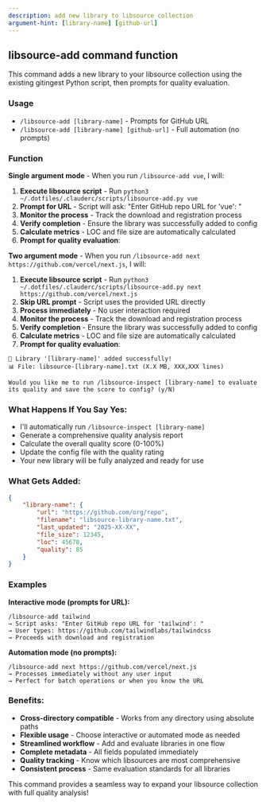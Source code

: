 ```yaml
---
description: add new library to libsource collection
argument-hint: [library-name] [github-url]
---
```


## libsource-add command function

This command adds a new library to your libsource collection using the existing gitingest Python
script, then prompts for quality evaluation.

### Usage

- `/libsource-add [library-name]` - Prompts for GitHub URL
- `/libsource-add [library-name] [github-url]` - Full automation (no prompts)

### Function

**Single argument mode** - When you run `/libsource-add vue`, I will:

1. **Execute libsource script** - Run `python3 ~/.dotfiles/.clauderc/scripts/libsource-add.py vue`
2. **Prompt for URL** - Script will ask: "Enter GitHub repo URL for 'vue': "
3. **Monitor the process** - Track the download and registration process
4. **Verify completion** - Ensure the library was successfully added to config
5. **Calculate metrics** - LOC and file size are automatically calculated
6. **Prompt for quality evaluation**:

**Two argument mode** - When you run `/libsource-add next https://github.com/vercel/next.js`, I will:

1. **Execute libsource script** - Run `python3 ~/.dotfiles/.clauderc/scripts/libsource-add.py next https://github.com/vercel/next.js`
2. **Skip URL prompt** - Script uses the provided URL directly
3. **Process immediately** - No user interaction required
4. **Monitor the process** - Track the download and registration process
5. **Verify completion** - Ensure the library was successfully added to config
6. **Calculate metrics** - LOC and file size are automatically calculated
7. **Prompt for quality evaluation**:

```
🎉 Library '[library-name]' added successfully!
📊 File: libsource-[library-name].txt (X.X MB, XXX,XXX lines)

Would you like me to run /libsource-inspect [library-name] to evaluate
its quality and save the score to config? (y/N)
```

### What Happens If You Say Yes:

- I'll automatically run `/libsource-inspect [library-name]`
- Generate a comprehensive quality analysis report
- Calculate the overall quality score (0-100%)
- Update the config file with the quality rating
- Your new library will be fully analyzed and ready for use

### What Gets Added:

```json
{
    "library-name": {
        "url": "https://github.com/org/repo",
        "filename": "libsource-library-name.txt",
        "last_updated": "2025-XX-XX",
        "file_size": 12345,
        "loc": 45678,
        "quality": 85
    }
}
```

### Examples

**Interactive mode (prompts for URL):**
```
/libsource-add tailwind
→ Script asks: "Enter GitHub repo URL for 'tailwind': "
→ User types: https://github.com/tailwindlabs/tailwindcss
→ Proceeds with download and registration
```

**Automation mode (no prompts):**
```
/libsource-add next https://github.com/vercel/next.js
→ Processes immediately without any user input
→ Perfect for batch operations or when you know the URL
```

### Benefits:

- **Cross-directory compatible** - Works from any directory using absolute paths
- **Flexible usage** - Choose interactive or automated mode as needed
- **Streamlined workflow** - Add and evaluate libraries in one flow
- **Complete metadata** - All fields populated immediately
- **Quality tracking** - Know which libsources are most comprehensive
- **Consistent process** - Same evaluation standards for all libraries

This command provides a seamless way to expand your libsource collection with full quality analysis!
